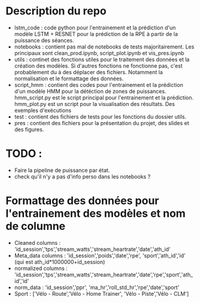 # Description du repo

- lstm_code : code python pour l'entrainement et la prédiction d'un modèle LSTM + RESNET pour la prédiction de la RPE à partir de la puissance des séances.
- notebooks : contient pas mal de notebooks de tests majoritairement. Les principaux sont clean_prod.ipynb, script_plot.ipynb et vis_pres.ipynb
- utils : continet des fonctions utiles pour le traitement des données et la création des modèles. Si d'autres fonctions ne fonctionne pas, c'est probablement du à des déplacer des fichiers. Notamment la normalisation et le formattage des données.
- script_hmm : contient des codes pour l'entrainement et la prédiction d'un modèle HMM pour la détéction de zones de puissances. hmm_script.py est le script principal pour l'entrainement et la prédiction. hmm_plot.py est un script pour la visualisation des résultats. Des exemples d'exécutions 
- test : contient des fichiers de tests pour les fonctions du dossier utils.
- pres : contient des fichiers pour la présentation du projet, des slides et des figures.

# TODO :
- Faire la pipeline de puissance par état.
- check qu'il n'y a pas d'info perso dans les notebooks ? 

# Formattage des données pour l'entrainement des modèles et nom de columne

- Cleaned columns : 'id_session','tps','stream_watts','stream_heartrate','date','ath_id'
- Meta_data columns : 'id_session','poids','date','rpe', 'sport','ath_id','id' (qui est ath_id*1000000+id_session)
- normalized columns : 'id_session','tps','stream_watts','stream_heartrate','date','rpe','sport','ath_id','id'
- norm_data : 'id_session','ppr', 'ma_hr','roll_std_hr','rpe','date','sport'
- Sport : ['Vélo - Route','Vélo - Home Trainer', 'Vélo - Piste','Vélo - CLM']